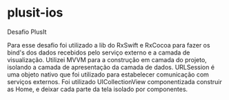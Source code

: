 # plusit-ios
Desafio PlusIt

Para esse desafio foi utilizado a lib do RxSwift e RxCocoa para fazer os bind's dos dados recebidos pelo serviço externo e a camada de visualização.
Utilizei MVVM para a construção em camada do projeto, isolando a camada de apresentação da camada de dados.
URLSession é uma objeto nativo que foi utilizado para estabelecer comunicação com serviços externos.
Foi utilizado UICollectionView componentizada construir as Home, e deixar cada parte da tela isolado por componentes. 
